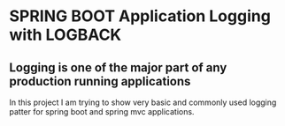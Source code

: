 # SPRING BOOT Application Logging with LOGBACK
## Logging is one of the major part of any production running applications

In this project I am trying to show very basic and commonly used logging patter
for spring boot and spring mvc applications. 

